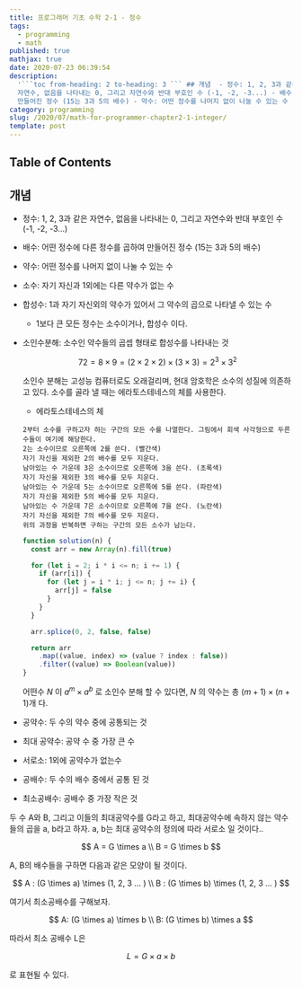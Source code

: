 ```yaml
---
title: 프로그래머 기초 수학 2-1 - 정수
tags:
  - programming
  - math
published: true
mathjax: true
date: 2020-07-23 06:39:54
description:
  '```toc from-heading: 2 to-heading: 3 ``` ## 개념  - 정수: 1, 2, 3과 같은
  자연수, 없음을 나타내는 0, 그리고 자연수와 반대 부호인 수 (-1, -2, -3...) - 배수: 어떤 정수에 다른 정수를 곱하여
  만들어진 정수 (15는 3과 5의 배수) - 약수: 어떤 정수를 나머지 없이 나눌 수 있는 수 - 소수:...'
category: programming
slug: /2020/07/math-for-programmer-chapter2-1-integer/
template: post
---
```


## Table of Contents

## 개념

- 정수: 1, 2, 3과 같은 자연수, 없음을 나타내는 0, 그리고 자연수와 반대 부호인 수 (-1, -2, -3...)
- 배수: 어떤 정수에 다른 정수를 곱하여 만들어진 정수 (15는 3과 5의 배수)
- 약수: 어떤 정수를 나머지 없이 나눌 수 있는 수
- 소수: 자기 자신과 1외에는 다른 약수가 없는 수
- 합성수: 1과 자기 자신외의 약수가 있어서 그 약수의 곱으로 나타낼 수 있는 수
  - 1보다 큰 모든 정수는 소수이거나, 합성수 이다.
- 소인수분해: 소수인 약수들의 곱셉 형태로 합성수를 나타내는 것

  $$
  72 = 8 \times 9  = (2 \times 2 \times 2) \times  (3 \times 3) = 2^3 \times 3^2
  $$

  소인수 분해는 고성능 컴퓨터로도 오래걸리며, 현대 암호학은 소수의 성질에 의존하고 있다. 소수를 골라 낼 때는 에라토스테네스의 체를 사용한다.

  - 에라토스테네스의 체

  ```
  2부터 소수를 구하고자 하는 구간의 모든 수를 나열한다. 그림에서 회색 사각형으로 두른 수들이 여기에 해당한다.
  2는 소수이므로 오른쪽에 2를 쓴다. (빨간색)
  자기 자신을 제외한 2의 배수를 모두 지운다.
  남아있는 수 가운데 3은 소수이므로 오른쪽에 3을 쓴다. (초록색)
  자기 자신을 제외한 3의 배수를 모두 지운다.
  남아있는 수 가운데 5는 소수이므로 오른쪽에 5를 쓴다. (파란색)
  자기 자신을 제외한 5의 배수를 모두 지운다.
  남아있는 수 가운데 7은 소수이므로 오른쪽에 7을 쓴다. (노란색)
  자기 자신을 제외한 7의 배수를 모두 지운다.
  위의 과정을 반복하면 구하는 구간의 모든 소수가 남는다.
  ```

  ```javascript
  function solution(n) {
    const arr = new Array(n).fill(true)

    for (let i = 2; i * i <= n; i += 1) {
      if (arr[i]) {
        for (let j = i * i; j <= n; j += i) {
          arr[j] = false
        }
      }
    }

    arr.splice(0, 2, false, false)

    return arr
      .map((value, index) => (value ? index : false))
      .filter((value) => Boolean(value))
  }
  ```

  어떤수 $N$ 이 $a^m \times a^b$ 로 소인수 분해 할 수 있다면, $N$ 의 약수는 총 $(m+1) \times (n+1)$개 다.

- 공약수: 두 수의 약수 중에 공통되는 것
- 최대 공약수: 공약 수 중 가장 큰 수
- 서로소: 1외에 공약수가 없는수
- 공배수: 두 수의 배수 중에서 공통 된 것
- 최소공배수: 공배수 중 가장 작은 것

두 수 A와 B, 그리고 이들의 최대공약수를 G라고 하고, 최대공약수에 속하지 않는 약수들의 곱을 a, b라고 하자. a, b는 최대 공약수의 정의에 따라 서로소 일 것이다..

$$
A = G \times a
\\
B = G \times b
$$

A, B의 배수들을 구하면 다음과 같은 모양이 될 것이다.

$$
A : (G \times a) \times (1, 2, 3 ... )
\\
B : (G \times b) \times (1, 2, 3 ... )
$$

여기서 최소공배수를 구해보자.

$$
A: (G \times a) \times b
\\
B: (G \times b) \times a
$$

따라서 최소 공배수 L은

$$
L = G \times a \times b
$$

로 표현될 수 있다.
